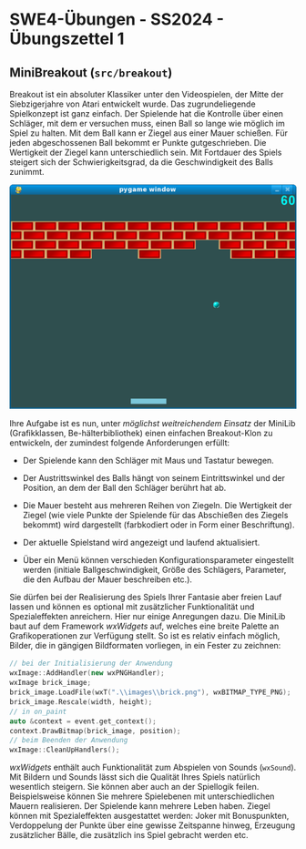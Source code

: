 # **SWE4-Übungen - SS2024 - Übungszettel 1**

## **MiniBreakout (`src/breakout`)**

Breakout ist ein absoluter Klassiker unter den Videospielen, der Mitte der
Siebzigerjahre von Atari entwickelt wurde. Das zugrundeliegende Spielkonzept ist
ganz einfach. Der Spielende hat die Kontrolle über einen Schläger, mit dem er
versuchen muss, einen Ball so lange wie möglich im Spiel zu halten. Mit dem Ball
kann er Ziegel aus einer Mauer schießen. Für jeden abgeschossenen Ball bekommt
er Punkte gutgeschrieben. Die Wertigkeit der Ziegel kann unterschiedlich sein.
Mit Fortdauer des Spiels steigert sich der Schwierigkeitsgrad, da die
Geschwindigkeit des Balls zunimmt.

<div align="center">
  <img src="./doc/breakout.png">
</div>

Ihre Aufgabe ist es nun, unter *möglichst weitreichendem Einsatz* der MiniLib
(Grafikklassen, Be-hälterbibliothek) einen einfachen Breakout-Klon zu
entwickeln, der zumindest folgende Anforderungen erfüllt: 

*	Der Spielende kann den Schläger mit Maus und Tastatur bewegen. 

*	Der Austrittswinkel des Balls hängt von seinem Eintrittswinkel und der
Position, an dem der Ball den Schläger berührt hat ab. 

*	Die Mauer besteht aus mehreren Reihen von Ziegeln. Die Wertigkeit der Ziegel
(wie viele Punkte der Spielende für das Abschießen des Ziegels bekommt) wird
dargestellt (farbkodiert oder in Form einer Beschriftung).

*	Der aktuelle Spielstand wird angezeigt und laufend aktualisiert. 

*	Über ein Menü können verschieden Konfigurationsparameter eingestellt werden
(initiale Ballgeschwindigkeit, Größe des Schlägers, Parameter, die den Aufbau
der Mauer beschreiben etc.).

Sie dürfen bei der Realisierung des Spiels Ihrer Fantasie aber freien Lauf
lassen und können es optional mit zusätzlicher Funktionalität und
Spezialeffekten anreichern. Hier nur einige Anregungen dazu. Die MiniLib baut
auf dem Framework *wxWidgets* auf, welches eine breite Palette an
Grafikoperationen zur Verfügung stellt. So ist es relativ einfach möglich,
Bilder, die in gängigen Bildformaten vorliegen, in ein Fester zu zeichnen:

```cpp
// bei der Initialisierung der Anwendung		
wxImage::AddHandler(new wxPNGHandler);
wxImage brick_image;
brick_image.LoadFile(wxT(".\\images\\brick.png"), wxBITMAP_TYPE_PNG);
brick_image.Rescale(width, height);
// in on_paint		
auto &context = event.get_context();
context.DrawBitmap(brick_image, position);
// beim Beenden der Anwendung
wxImage::CleanUpHandlers();
```

*wxWidgets* enthält auch Funktionalität zum Abspielen von Sounds (`wxSound`). Mit
Bildern und Sounds lässt sich die Qualität Ihres Spiels natürlich wesentlich
steigern. Sie können aber auch an der Spiellogik feilen. Beispielsweise können
Sie mehrere Spielebenen mit unterschiedlichen Mauern realisieren. Der Spielende
kann mehrere Leben haben. Ziegel können mit Spezialeffekten ausgestattet werden:
Joker mit Bonuspunkten, Verdoppelung der Punkte über eine gewisse Zeitspanne
hinweg, Erzeugung zusätzlicher Bälle, die zusätzlich ins Spiel gebracht werden
etc.
